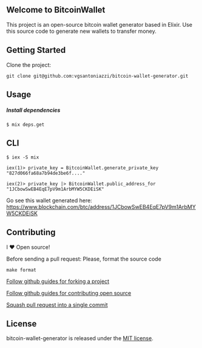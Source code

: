 ## Welcome to BitcoinWallet

This project is an open-source bitcoin wallet generator based in Elixir. Use this source code to generate new wallets to transfer money.

## Getting Started

Clone the project:

```
git clone git@github.com:vgsantoniazzi/bitcoin-wallet-generator.git
```

## Usage

##### Install dependencies

```
$ mix deps.get
```

## CLI

```
$ iex -S mix

iex(1)> private_key = BitcoinWallet.generate_private_key
"827d066fa68a7b94de3be6f...."

iex(2)> private_key |> BitcoinWallet.public_address_for
"1JCbowSwEB4EqE7pV9m1ArbMYW5CKDEiSK"
```

Go see this wallet generated here: https://www.blockchain.com/btc/address/1JCbowSwEB4EqE7pV9m1ArbMYW5CKDEiSK

## Contributing

I :heart: Open source!

Before sending a pull request: Please, format the source code

```
make format
```

[Follow github guides for forking a project](https://guides.github.com/activities/forking/)

[Follow github guides for contributing open source](https://guides.github.com/activities/contributing-to-open-source/#contributing)

[Squash pull request into a single commit](http://eli.thegreenplace.net/2014/02/19/squashing-github-pull-requests-into-a-single-commit/)

## License

bitcoin-wallet-generator is released under the [MIT license](http://opensource.org/licenses/MIT).
